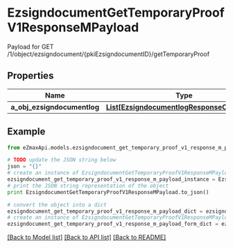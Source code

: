 # EzsigndocumentGetTemporaryProofV1ResponseMPayload

Payload for GET /1/object/ezsigndocument/{pkiEzsigndocumentID}/getTemporaryProof

## Properties

Name | Type | Description | Notes
------------ | ------------- | ------------- | -------------
**a_obj_ezsigndocumentlog** | [**List[EzsigndocumentlogResponseCompound]**](EzsigndocumentlogResponseCompound.md) |  | 

## Example

```python
from eZmaxApi.models.ezsigndocument_get_temporary_proof_v1_response_m_payload import EzsigndocumentGetTemporaryProofV1ResponseMPayload

# TODO update the JSON string below
json = "{}"
# create an instance of EzsigndocumentGetTemporaryProofV1ResponseMPayload from a JSON string
ezsigndocument_get_temporary_proof_v1_response_m_payload_instance = EzsigndocumentGetTemporaryProofV1ResponseMPayload.from_json(json)
# print the JSON string representation of the object
print EzsigndocumentGetTemporaryProofV1ResponseMPayload.to_json()

# convert the object into a dict
ezsigndocument_get_temporary_proof_v1_response_m_payload_dict = ezsigndocument_get_temporary_proof_v1_response_m_payload_instance.to_dict()
# create an instance of EzsigndocumentGetTemporaryProofV1ResponseMPayload from a dict
ezsigndocument_get_temporary_proof_v1_response_m_payload_form_dict = ezsigndocument_get_temporary_proof_v1_response_m_payload.from_dict(ezsigndocument_get_temporary_proof_v1_response_m_payload_dict)
```
[[Back to Model list]](../README.md#documentation-for-models) [[Back to API list]](../README.md#documentation-for-api-endpoints) [[Back to README]](../README.md)


